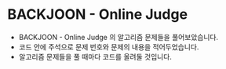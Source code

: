BACKJOON - Online Judge
===
* BACKJOON - Online Judge 의 알고리즘 문제들을 풀어보았습니다.<br>
* 코드 안에 주석으로 문제 번호와 문제의 내용을 적어두었습니다.<br>
* 알고리즘 문제들을 풀 때마다 코드를 올려둘 것입니다.



